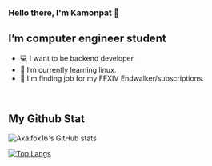 ### Hello there, I'm Kamonpat 👋

## I’m computer engineer student
 - 💻 I want to be backend developer.
 - 🌱 I’m currently learning linux.
 - 💸 I'm finding job for my FFXIV Endwalker/subscriptions.
<br/>

## My Github Stat
![Akaifox16's GitHub stats](https://github-readme-stats.vercel.app/api?username=Akaifox16&count_private=true&show_icons=true&theme=tokyonight)

[![Top Langs](https://github-readme-stats.vercel.app/api/top-langs/?username=Akaifox16)](https://github.com/anuraghazra/github-readme-stats)
<br/>
